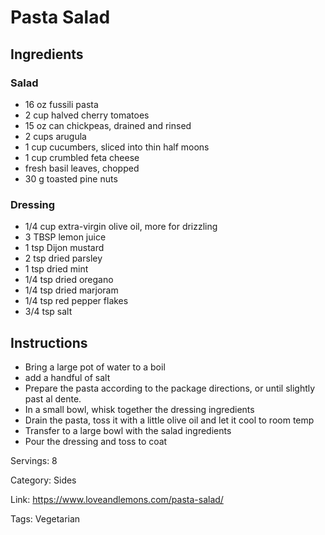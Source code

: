 # Pasta Salad

## Ingredients

### Salad

- 16 oz fussili pasta
- 2 cup halved cherry tomatoes
- 15 oz can chickpeas, drained and rinsed
- 2 cups arugula
- 1 cup cucumbers, sliced into thin half moons
- 1 cup crumbled feta cheese
- fresh basil leaves, chopped
- 30 g toasted pine nuts

### Dressing

- 1/4 cup extra-virgin olive oil, more for drizzling
- 3 TBSP lemon juice
- 1 tsp Dijon mustard
- 2 tsp dried parsley
- 1 tsp dried mint
- 1/4 tsp dried oregano
- 1/4 tsp dried marjoram
- 1/4 tsp red pepper flakes
- 3/4 tsp salt

## Instructions

- Bring a large pot of water to a boil
- add a handful of salt
- Prepare the pasta according to the package directions, or until slightly past al dente.
- In a small bowl, whisk together the dressing ingredients
- Drain the pasta, toss it with a little olive oil and let it cool to room temp
- Transfer to a large bowl with the salad ingredients
- Pour the dressing and toss to coat

Servings: 8

Category: Sides

Link: https://www.loveandlemons.com/pasta-salad/

Tags: Vegetarian

